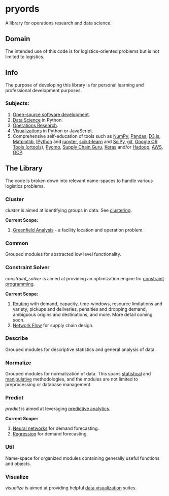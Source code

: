# pryords
A library for operations research and data science.

## Domain
The intended use of this code is for logistics-oriented problems but is not
limited to logistics.

## Info
The purpose of developing this library is for personal learning and professional
development purposes.

### Subjects:
1. [Open-source software development](https://en.wikipedia.org/wiki/Open-source_software_development).
2. [Data Science](https://en.wikipedia.org/wiki/Data_science) in Python.
3. [Operations Research](https://en.wikipedia.org/wiki/Operations_research).
4. [Visualizations](https://en.wikipedia.org/wiki/Data_visualization) in Python
or JavaScript.
5. Comprehensive self-education of tools such as [NumPy](https://en.wikipedia.org/wiki/NumPy),
[Pandas](https://en.wikipedia.org/wiki/Pandas_(software)),
[D3.js](https://en.wikipedia.org/wiki/D3.js),
[Matplotlib](https://en.wikipedia.org/wiki/Matplotlib),
[IPython](https://en.wikipedia.org/wiki/IPython) and [jupyter](https://en.wikipedia.org/wiki/Project_Jupyter),
[scikit-learn](https://en.wikipedia.org/wiki/Scikit-learn) and [SciPy](https://en.wikipedia.org/wiki/SciPy),
[git](https://en.wikipedia.org/wiki/Git),
[Google OR Tools (ortools)](https://developers.google.com/optimization/),
[Pyomo](https://en.wikipedia.org/wiki/Pyomo),
[Supply Chain Guru](https://www.llamasoft.com/products/design/supply-chain-guru/),
[Keras](https://en.wikipedia.org/wiki/Keras) and/or [Hadoop](https://en.wikipedia.org/wiki/Apache_Hadoop),
[AWS](https://en.wikipedia.org/wiki/Amazon_Web_Services),
[GCP](https://en.wikipedia.org/wiki/Google_Cloud_Platform).


## The Library
The code is broken down into relevant name-spaces to handle various logistics
problems.

### Cluster
*cluster* is aimed at identifying groups in data. See
[clustering](https://en.wikipedia.org/wiki/Cluster_analysis).

**Current Scope:**

1. [Greenfield Analysis](http://supplychaindetective.com/2017/08/12/network-strategy-part-1-greenfield-analysis/) -
a facility location and operation problem.

### Common
Grouped modules for abstracted low level functionality.

### Constraint Solver
*constraint_solver* is aimed at providing an optimization engine for
[constraint programming](https://en.wikipedia.org/wiki/Constraint_programming).

**Current Scope:**

1. [Routing](https://en.wikipedia.org/wiki/Vehicle_routing_problem) with demand,
capacity, time-windows, resource limitations and variety, pickups and
deliveries, penalties and dropping demand, ambiguous origins and destinations,
and more. More detail coming soon.
2. [Network Flow](https://en.wikipedia.org/wiki/Flow_network) for supply chain
design.

### Describe
Grouped modules for descriptive statistics and general analysis of data.

### Normalize
Grouped modules for normalization of data. This spans [statistical](https://en.wikipedia.org/wiki/Normalization)
and [manipulative](https://en.wikipedia.org/wiki/Database_normalization)
methodologies, and the modules are not limited to preprocessing or database
management.

### Predict
*predict* is aimed at leveraging [predictive analytics](https://en.wikipedia.org/wiki/Predictive_analytics).

**Current Scope:**

1. [Neural networks](https://en.wikipedia.org/wiki/Artificial_neural_network)
for demand forecasting.
2. [Regression](https://en.wikipedia.org/wiki/Regression_analysis) for demand
forecasting.

### Util
Name-space for organized modules containing generally useful functions and
objects.

### Visualize
*visualize* is aimed at providing helpful [data visualization](https://en.wikipedia.org/wiki/Data_visualization)
suites.
